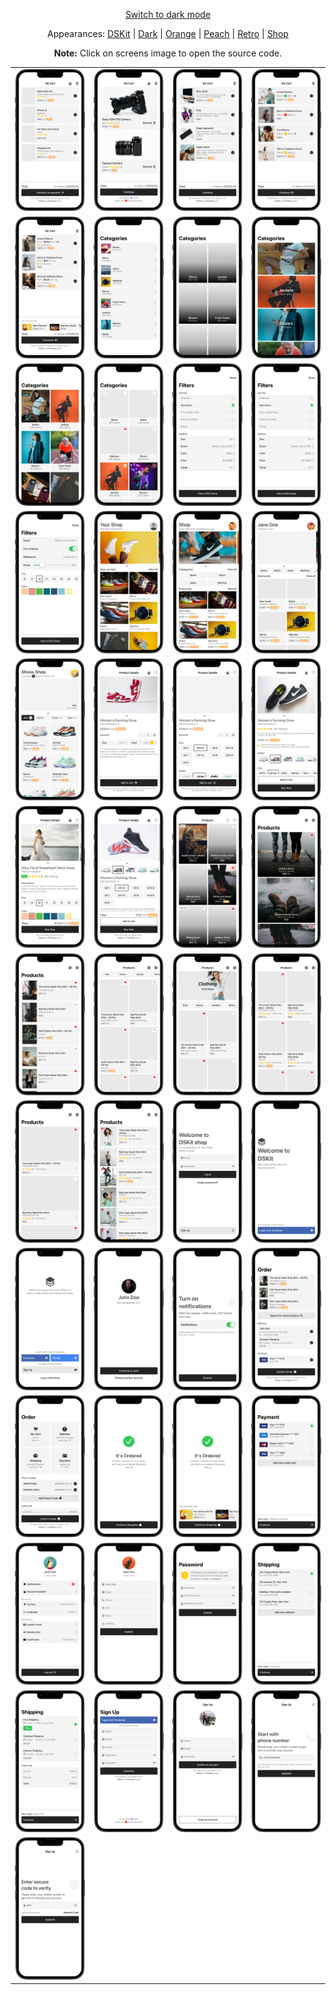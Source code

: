 <p align='center'><a href="ScreensGallery_Black_dark.md">Switch to dark mode</a></p>
<p align='center'>Appearances:
<a href="ScreensGallery_DSKit_light.md">DSKit</a> | <a href="ScreensGallery_Dark_light.md">Dark</a> | <a href="ScreensGallery_Orange_light.md">Orange</a> | <a href="ScreensGallery_Peach_light.md">Peach</a> | <a href="ScreensGallery_Retro_light.md">Retro</a> | <a href="ScreensGallery_Shop_light.md">Shop</a>
</p>
<p align='center'><b>Note:</b> Click on screens image to open the source code.</p>
<table style="border-collapse: collapse; border: none;">
<tr>
<td><a href="DSKitExplorer/Screens/./CartScreen1.Black_light.swift" target="_blank"><img src="Content/Screenshots/./CartScreen1.Black_light_screenshot_framed.png" class="img-fluid rounded work-image" alt="CartScreen1.Black_light_screenshot_framed.png"></a></td>
<td><a href="DSKitExplorer/Screens/./CartScreen2.Black_light.swift" target="_blank"><img src="Content/Screenshots/./CartScreen2.Black_light_screenshot_framed.png" class="img-fluid rounded work-image" alt="CartScreen2.Black_light_screenshot_framed.png"></a></td>
<td><a href="DSKitExplorer/Screens/./CartScreen3.Black_light.swift" target="_blank"><img src="Content/Screenshots/./CartScreen3.Black_light_screenshot_framed.png" class="img-fluid rounded work-image" alt="CartScreen3.Black_light_screenshot_framed.png"></a></td>
<td><a href="DSKitExplorer/Screens/./CartScreen4.Black_light.swift" target="_blank"><img src="Content/Screenshots/./CartScreen4.Black_light_screenshot_framed.png" class="img-fluid rounded work-image" alt="CartScreen4.Black_light_screenshot_framed.png"></a></td>
</tr>
<tr>
<td><a href="DSKitExplorer/Screens/./CartScreen5.Black_light.swift" target="_blank"><img src="Content/Screenshots/./CartScreen5.Black_light_screenshot_framed.png" class="img-fluid rounded work-image" alt="CartScreen5.Black_light_screenshot_framed.png"></a></td>
<td><a href="DSKitExplorer/Screens/./Categories1.Black_light.swift" target="_blank"><img src="Content/Screenshots/./Categories1.Black_light_screenshot_framed.png" class="img-fluid rounded work-image" alt="Categories1.Black_light_screenshot_framed.png"></a></td>
<td><a href="DSKitExplorer/Screens/./Categories2.Black_light.swift" target="_blank"><img src="Content/Screenshots/./Categories2.Black_light_screenshot_framed.png" class="img-fluid rounded work-image" alt="Categories2.Black_light_screenshot_framed.png"></a></td>
<td><a href="DSKitExplorer/Screens/./Categories3.Black_light.swift" target="_blank"><img src="Content/Screenshots/./Categories3.Black_light_screenshot_framed.png" class="img-fluid rounded work-image" alt="Categories3.Black_light_screenshot_framed.png"></a></td>
</tr>
<tr>
<td><a href="DSKitExplorer/Screens/./Categories4.Black_light.swift" target="_blank"><img src="Content/Screenshots/./Categories4.Black_light_screenshot_framed.png" class="img-fluid rounded work-image" alt="Categories4.Black_light_screenshot_framed.png"></a></td>
<td><a href="DSKitExplorer/Screens/./Categories5.Black_light.swift" target="_blank"><img src="Content/Screenshots/./Categories5.Black_light_screenshot_framed.png" class="img-fluid rounded work-image" alt="Categories5.Black_light_screenshot_framed.png"></a></td>
<td><a href="DSKitExplorer/Screens/./Filters1.Black_light.swift" target="_blank"><img src="Content/Screenshots/./Filters1.Black_light_screenshot_framed.png" class="img-fluid rounded work-image" alt="Filters1.Black_light_screenshot_framed.png"></a></td>
<td><a href="DSKitExplorer/Screens/./Filters2.Black_light.swift" target="_blank"><img src="Content/Screenshots/./Filters2.Black_light_screenshot_framed.png" class="img-fluid rounded work-image" alt="Filters2.Black_light_screenshot_framed.png"></a></td>
</tr>
<tr>
<td><a href="DSKitExplorer/Screens/./Filters3.Black_light.swift" target="_blank"><img src="Content/Screenshots/./Filters3.Black_light_screenshot_framed.png" class="img-fluid rounded work-image" alt="Filters3.Black_light_screenshot_framed.png"></a></td>
<td><a href="DSKitExplorer/Screens/./HomeScreen1.Black_light.swift" target="_blank"><img src="Content/Screenshots/./HomeScreen1.Black_light_screenshot_framed.png" class="img-fluid rounded work-image" alt="HomeScreen1.Black_light_screenshot_framed.png"></a></td>
<td><a href="DSKitExplorer/Screens/./HomeScreen2.Black_light.swift" target="_blank"><img src="Content/Screenshots/./HomeScreen2.Black_light_screenshot_framed.png" class="img-fluid rounded work-image" alt="HomeScreen2.Black_light_screenshot_framed.png"></a></td>
<td><a href="DSKitExplorer/Screens/./HomeScreen3.Black_light.swift" target="_blank"><img src="Content/Screenshots/./HomeScreen3.Black_light_screenshot_framed.png" class="img-fluid rounded work-image" alt="HomeScreen3.Black_light_screenshot_framed.png"></a></td>
</tr>
<tr>
<td><a href="DSKitExplorer/Screens/./HomeScreen4.Black_light.swift" target="_blank"><img src="Content/Screenshots/./HomeScreen4.Black_light_screenshot_framed.png" class="img-fluid rounded work-image" alt="HomeScreen4.Black_light_screenshot_framed.png"></a></td>
<td><a href="DSKitExplorer/Screens/./ItemDetails1.Black_light.swift" target="_blank"><img src="Content/Screenshots/./ItemDetails1.Black_light_screenshot_framed.png" class="img-fluid rounded work-image" alt="ItemDetails1.Black_light_screenshot_framed.png"></a></td>
<td><a href="DSKitExplorer/Screens/./ItemDetails2.Black_light.swift" target="_blank"><img src="Content/Screenshots/./ItemDetails2.Black_light_screenshot_framed.png" class="img-fluid rounded work-image" alt="ItemDetails2.Black_light_screenshot_framed.png"></a></td>
<td><a href="DSKitExplorer/Screens/./ItemDetails3.Black_light.swift" target="_blank"><img src="Content/Screenshots/./ItemDetails3.Black_light_screenshot_framed.png" class="img-fluid rounded work-image" alt="ItemDetails3.Black_light_screenshot_framed.png"></a></td>
</tr>
<tr>
<td><a href="DSKitExplorer/Screens/./ItemDetails4.Black_light.swift" target="_blank"><img src="Content/Screenshots/./ItemDetails4.Black_light_screenshot_framed.png" class="img-fluid rounded work-image" alt="ItemDetails4.Black_light_screenshot_framed.png"></a></td>
<td><a href="DSKitExplorer/Screens/./ItemDetails5.Black_light.swift" target="_blank"><img src="Content/Screenshots/./ItemDetails5.Black_light_screenshot_framed.png" class="img-fluid rounded work-image" alt="ItemDetails5.Black_light_screenshot_framed.png"></a></td>
<td><a href="DSKitExplorer/Screens/./Items1.Black_light.swift" target="_blank"><img src="Content/Screenshots/./Items1.Black_light_screenshot_framed.png" class="img-fluid rounded work-image" alt="Items1.Black_light_screenshot_framed.png"></a></td>
<td><a href="DSKitExplorer/Screens/./Items2.Black_light.swift" target="_blank"><img src="Content/Screenshots/./Items2.Black_light_screenshot_framed.png" class="img-fluid rounded work-image" alt="Items2.Black_light_screenshot_framed.png"></a></td>
</tr>
<tr>
<td><a href="DSKitExplorer/Screens/./Items3.Black_light.swift" target="_blank"><img src="Content/Screenshots/./Items3.Black_light_screenshot_framed.png" class="img-fluid rounded work-image" alt="Items3.Black_light_screenshot_framed.png"></a></td>
<td><a href="DSKitExplorer/Screens/./Items4.Black_light.swift" target="_blank"><img src="Content/Screenshots/./Items4.Black_light_screenshot_framed.png" class="img-fluid rounded work-image" alt="Items4.Black_light_screenshot_framed.png"></a></td>
<td><a href="DSKitExplorer/Screens/./Items5.Black_light.swift" target="_blank"><img src="Content/Screenshots/./Items5.Black_light_screenshot_framed.png" class="img-fluid rounded work-image" alt="Items5.Black_light_screenshot_framed.png"></a></td>
<td><a href="DSKitExplorer/Screens/./Items6.Black_light.swift" target="_blank"><img src="Content/Screenshots/./Items6.Black_light_screenshot_framed.png" class="img-fluid rounded work-image" alt="Items6.Black_light_screenshot_framed.png"></a></td>
</tr>
<tr>
<td><a href="DSKitExplorer/Screens/./Items7.Black_light.swift" target="_blank"><img src="Content/Screenshots/./Items7.Black_light_screenshot_framed.png" class="img-fluid rounded work-image" alt="Items7.Black_light_screenshot_framed.png"></a></td>
<td><a href="DSKitExplorer/Screens/./Items8.Black_light.swift" target="_blank"><img src="Content/Screenshots/./Items8.Black_light_screenshot_framed.png" class="img-fluid rounded work-image" alt="Items8.Black_light_screenshot_framed.png"></a></td>
<td><a href="DSKitExplorer/Screens/./LogInScreen1.Black_light.swift" target="_blank"><img src="Content/Screenshots/./LogInScreen1.Black_light_screenshot_framed.png" class="img-fluid rounded work-image" alt="LogInScreen1.Black_light_screenshot_framed.png"></a></td>
<td><a href="DSKitExplorer/Screens/./LogInScreen2.Black_light.swift" target="_blank"><img src="Content/Screenshots/./LogInScreen2.Black_light_screenshot_framed.png" class="img-fluid rounded work-image" alt="LogInScreen2.Black_light_screenshot_framed.png"></a></td>
</tr>
<tr>
<td><a href="DSKitExplorer/Screens/./LogInScreen3.Black_light.swift" target="_blank"><img src="Content/Screenshots/./LogInScreen3.Black_light_screenshot_framed.png" class="img-fluid rounded work-image" alt="LogInScreen3.Black_light_screenshot_framed.png"></a></td>
<td><a href="DSKitExplorer/Screens/./LogInScreen4.Black_light.swift" target="_blank"><img src="Content/Screenshots/./LogInScreen4.Black_light_screenshot_framed.png" class="img-fluid rounded work-image" alt="LogInScreen4.Black_light_screenshot_framed.png"></a></td>
<td><a href="DSKitExplorer/Screens/./NotificationsScreen1.Black_light.swift" target="_blank"><img src="Content/Screenshots/./NotificationsScreen1.Black_light_screenshot_framed.png" class="img-fluid rounded work-image" alt="NotificationsScreen1.Black_light_screenshot_framed.png"></a></td>
<td><a href="DSKitExplorer/Screens/./Order1.Black_light.swift" target="_blank"><img src="Content/Screenshots/./Order1.Black_light_screenshot_framed.png" class="img-fluid rounded work-image" alt="Order1.Black_light_screenshot_framed.png"></a></td>
</tr>
<tr>
<td><a href="DSKitExplorer/Screens/./Order2.Black_light.swift" target="_blank"><img src="Content/Screenshots/./Order2.Black_light_screenshot_framed.png" class="img-fluid rounded work-image" alt="Order2.Black_light_screenshot_framed.png"></a></td>
<td><a href="DSKitExplorer/Screens/./Order3.Black_light.swift" target="_blank"><img src="Content/Screenshots/./Order3.Black_light_screenshot_framed.png" class="img-fluid rounded work-image" alt="Order3.Black_light_screenshot_framed.png"></a></td>
<td><a href="DSKitExplorer/Screens/./Order4.Black_light.swift" target="_blank"><img src="Content/Screenshots/./Order4.Black_light_screenshot_framed.png" class="img-fluid rounded work-image" alt="Order4.Black_light_screenshot_framed.png"></a></td>
<td><a href="DSKitExplorer/Screens/./Payment1.Black_light.swift" target="_blank"><img src="Content/Screenshots/./Payment1.Black_light_screenshot_framed.png" class="img-fluid rounded work-image" alt="Payment1.Black_light_screenshot_framed.png"></a></td>
</tr>
<tr>
<td><a href="DSKitExplorer/Screens/./ProfileScreen1.Black_light.swift" target="_blank"><img src="Content/Screenshots/./ProfileScreen1.Black_light_screenshot_framed.png" class="img-fluid rounded work-image" alt="ProfileScreen1.Black_light_screenshot_framed.png"></a></td>
<td><a href="DSKitExplorer/Screens/./ProfileScreen2.Black_light.swift" target="_blank"><img src="Content/Screenshots/./ProfileScreen2.Black_light_screenshot_framed.png" class="img-fluid rounded work-image" alt="ProfileScreen2.Black_light_screenshot_framed.png"></a></td>
<td><a href="DSKitExplorer/Screens/./ProfileScreen3.Black_light.swift" target="_blank"><img src="Content/Screenshots/./ProfileScreen3.Black_light_screenshot_framed.png" class="img-fluid rounded work-image" alt="ProfileScreen3.Black_light_screenshot_framed.png"></a></td>
<td><a href="DSKitExplorer/Screens/./Shipping1.Black_light.swift" target="_blank"><img src="Content/Screenshots/./Shipping1.Black_light_screenshot_framed.png" class="img-fluid rounded work-image" alt="Shipping1.Black_light_screenshot_framed.png"></a></td>
</tr>
<tr>
<td><a href="DSKitExplorer/Screens/./Shipping2.Black_light.swift" target="_blank"><img src="Content/Screenshots/./Shipping2.Black_light_screenshot_framed.png" class="img-fluid rounded work-image" alt="Shipping2.Black_light_screenshot_framed.png"></a></td>
<td><a href="DSKitExplorer/Screens/./SignUpScreen1.Black_light.swift" target="_blank"><img src="Content/Screenshots/./SignUpScreen1.Black_light_screenshot_framed.png" class="img-fluid rounded work-image" alt="SignUpScreen1.Black_light_screenshot_framed.png"></a></td>
<td><a href="DSKitExplorer/Screens/./SignUpScreen2.Black_light.swift" target="_blank"><img src="Content/Screenshots/./SignUpScreen2.Black_light_screenshot_framed.png" class="img-fluid rounded work-image" alt="SignUpScreen2.Black_light_screenshot_framed.png"></a></td>
<td><a href="DSKitExplorer/Screens/./SignUpScreen3.Black_light.swift" target="_blank"><img src="Content/Screenshots/./SignUpScreen3.Black_light_screenshot_framed.png" class="img-fluid rounded work-image" alt="SignUpScreen3.Black_light_screenshot_framed.png"></a></td>
</tr>
<tr>
<td><a href="DSKitExplorer/Screens/./SignUpScreen4.Black_light.swift" target="_blank"><img src="Content/Screenshots/./SignUpScreen4.Black_light_screenshot_framed.png" class="img-fluid rounded work-image" alt="SignUpScreen4.Black_light_screenshot_framed.png"></a></td>
</tr>
</table>
